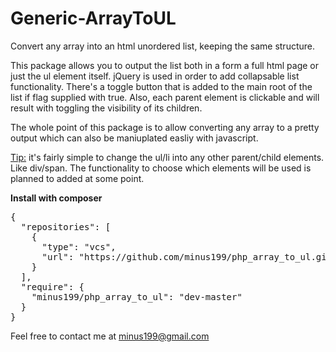 # Generic-ArrayToUL
Convert any array into an html unordered list, keeping the same structure.

This package allows you to output the list both in a form a full html page or just the ul element itself.
jQuery is used in order to add collapsable list functionality. 
There's a toggle button that is added to the main root of the list if flag supplied with true. Also, each parent element is clickable and will result with toggling the visibility of its children.

The whole point of this package is to allow converting any array to a pretty output which can also be maniuplated easliy with javascript.

<u>Tip:</u> it's fairly simple to change the ul/li into any other parent/child elements. Like div/span.
The functionality to choose which elements will be used is planned to added at some point.

<b>Install with composer</b>
<pre>{
  "repositories": [
    {
      "type": "vcs",
      "url": "https://github.com/minus199/php_array_to_ul.git"
    }
  ],
  "require": {
    "minus199/php_array_to_ul": "dev-master"
  }
}
</pre>


Feel free to contact me at minus199@gmail.com  
